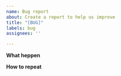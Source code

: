```yaml
---
name: Bug report
about: Create a report to help us improve
title: "[BUG]"
labels: bug
assignees: ''

---
```


**What heppen**

**How to repeat**
